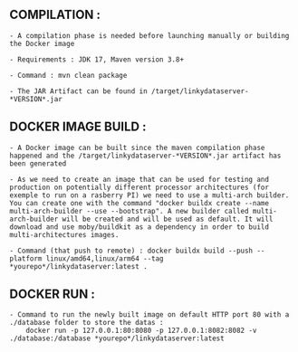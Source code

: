 COMPILATION :
-------------

    - A compilation phase is needed before launching manually or building the Docker image
    
    - Requirements : JDK 17, Maven version 3.8+
    
    - Command : mvn clean package
    
    - The JAR Artifact can be found in /target/linkydataserver-*VERSION*.jar

DOCKER IMAGE BUILD :
--------------------

    - A Docker image can be built since the maven compilation phase happened and the /target/linkydataserver-*VERSION*.jar artifact has been generated
    
    - As we need to create an image that can be used for testing and production on potentially different processor architectures (for exemple to run on a rasberry PI) we need to use a multi-arch builder. You can create one with the command "docker buildx create --name multi-arch-builder --use --bootstrap". A new builder called multi-arch-builder will be created and will be used as default. It will download and use moby/buildkit as a dependency in order to build multi-architectures images.
    
    - Command (that push to remote) : docker buildx build --push --platform linux/amd64,linux/arm64 --tag *yourepo*/linkydataserver:latest .

DOCKER RUN :
------------

    - Command to run the newly built image on default HTTP port 80 with a ./database folder to store the datas :
        docker run -p 127.0.0.1:80:8080 -p 127.0.0.1:8082:8082 -v ./database:/database *yourepo*/linkydataserver:latest
